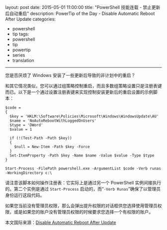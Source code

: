 ﻿layout: post
date: 2015-05-01 11:00:00
title: "PowerShell 技能连载 - 禁止更新后自动重启"
description: PowerTip of the Day - Disable Automatic Reboot After Update
categories:
- powershell
- tip
tags:
- powershell
- tip
- powertip
- series
- translation
---
您是否厌烦了 Windows 安装了一些更新后导致的非计划中的重启？

和其它情况类似，您可以通过组策略控制重启，而且多数组策略设置只是注册表键而已。以下是一个通过设置注册表键来实现控制安装更新后的重启设置的示例脚本：

    $code = 
    {
      $key = 'HKLM:\Software\Policies\Microsoft\Windows\WindowsUpdate\AU'
      $name = 'NoAutoRebootWithLoggedOnUsers'
      $type = 'DWord'
      $value = 1
    
      if (!(Test-Path -Path $key))
      {
        $null = New-Item -Path $key -Force
      }
      Set-ItemProperty -Path $key -Name $name -Value $value -Type $type
    }
    
    Start-Process -FilePath powershell.exe -ArgumentList $code -Verb runas -WorkingDirectory c:\

请注意该脚本如何操作注册表：它实际上是通过另一个 PowerShell 实例间接执行的。第二个实例是通过 `Start-Process` 启动的，而“`-Verb Runas`”确保了以管理员身份运行这段代码。

如果您当前没有管理员权限，那么会弹出提升权限的对话框供您选择使用管理员权限，或是如果您的账户没有管理员权限的时候要求您选择一个有权限的账户。

<!--more-->
本文国际来源：[Disable Automatic Reboot After Update](http://community.idera.com/powershell/powertips/b/tips/posts/disable-automatic-reboot-after-update)
